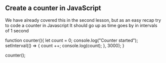 ## Create a counter in JavaScript

We have already covered this in the second lesson, but as an easy recap try to code a counter in Javascript
It should go up as time goes by in intervals of 1 second

function counter(){
    let count = 0;
    console.log("Counter started");
    setInterval(() => {
        count ++;
        console.log(count);
    }, 3000);
}

counter();